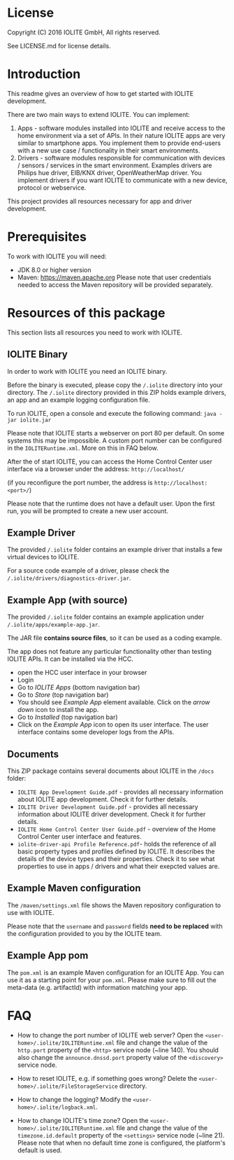 # License

Copyright (C) 2016 IOLITE GmbH, All rights reserved.

See LICENSE.md for license details.

# Introduction

This readme gives an overview of how to get started with IOLITE development.

There are two main ways to extend IOLITE. You can implement:
1. Apps - software modules installed into IOLITE and receive access to the home
  environment via a set of APIs. In their nature IOLITE apps are very similar to
  smartphone apps. You implement them to provide end-users with a new use case /
  functionality in their smart environments.
2. Drivers - software modules responsible for communication with devices /
  sensors / services in the smart environment. Examples drivers are Philips hue
  driver, EIB/KNX driver, OpenWeatherMap driver. You implement drivers if you
  want IOLITE to communicate with a new device, protocol or webservice.

This project provides all resources necessary for app and driver development.
  
# Prerequisites

To work with IOLITE you will need:
- JDK 8.0 or higher version
- Maven: https://maven.apache.org
  Please note that user credentials needed to access the Maven repository will
  be provided separately.

# Resources of this package
This section lists all resources you need to work with IOLITE.

## IOLITE Binary
In order to work with IOLITE you need an IOLITE binary.

Before the binary is executed, please copy the `/.iolite` directory into your
<user-home> directory. The `/.iolite` directory provided in this ZIP holds example
drivers, an app and an example logging configuration file.

To run IOLITE, open a console and execute the following command:
`java -jar iolite.jar`

Please note that IOLITE starts a webserver on port 80 per default. On some
systems this may be impossible. A custom port number can be configured in the
`IOLITERuntime.xml`. More on this in FAQ below.

After the of start IOLITE, you can access the Home Control Center user interface
via a browser under the address:
`http://localhost/`

(if you reconfigure the port number, the address is `http://localhost:<port>/`)

Please note that the runtime does not have a default user. Upon the first run, you will
be prompted to create a new user account.

## Example Driver
The provided `/.iolite` folder contains an example driver that installs a few
virtual devices to IOLITE.

For a source code example of a driver, please check the `/.iolite/drivers/diagnostics-driver.jar`.  

## Example App (with source)
The provided `/.iolite` folder contains an example application under
`/.iolite/apps/example-app.jar`.

The JAR file **contains source files**, so it can be used as a coding example.

The app does not feature any particular functionality other than testing IOLITE
APIs. It can be installed via the HCC.
- open the HCC user interface in your browser
- Login
- Go to _IOLITE Apps_ (bottom navigation bar)
- Go to _Store_ (top navigation bar)
- You should see _Example App_ element available. Click on the _arrow down_ icon
  to install the app.
- Go to _Installed_ (top navigation bar)
- Click on the _Example App_ icon to open its user interface. The user interface
  contains some developer logs from the APIs.

## Documents
This ZIP package contains several documents about IOLITE in the `/docs` folder:
- `IOLITE App Development Guide.pdf` - provides all necessary information about
  IOLITE app development. Check it for further details.
- `IOLITE Driver Development Guide.pdf` - provides all necessary information
  about IOLITE driver development. Check it for further details.
- `IOLITE Home Control Center User Guide.pdf` - overview of the Home Control
  Center user interface and features.
- `iolite-driver-api Profile Reference.pdf`- holds the reference of all basic
  property types and profiles defined by IOLITE. It describes the details of the device
  types and their properties. Check it to see what properties to use in apps / drivers
  and what their exepcted values are.

## Example Maven configuration
The `/maven/settings.xml` file shows the Maven repository configuration to use with IOLITE.

Please note that the `username` and `password` fields **need to be replaced** with the
configuration provided to you by the IOLITE team.

## Example App pom
The `pom.xml` is an example Maven configuration for an IOLITE App. You can use
it as a starting point for your `pom.xml`. Please make sure to fill out the
meta-data (e.g. artifactId) with information matching your app.

# FAQ

- How to change the port number of IOLITE web server?
  Open the `<user-home>/.iolite/IOLITERuntime.xml` file and change the value of 
  the `http.port` property of the `<http>` service node (~line 140). You should
  also change the `announce.dnssd.port` property value of the `<discovery>`
  service node.
  
- How to reset IOLITE, e.g. if something goes wrong?
  Delete the `<user-home>/.iolite/FileStorageService` directory.
  
- How to change the logging?
  Modify the `<user-home>/.iolite/logback.xml`.
  
- How to change IOLITE's time zone?
  Open the `<user-home>/.iolite/IOLITERuntime.xml` file and change the value of 
  the `timezone.id.default` property of the `<settings>` service node (~line 21).
  Please note that when no default time zone is configured, the platform's default
  is used.
